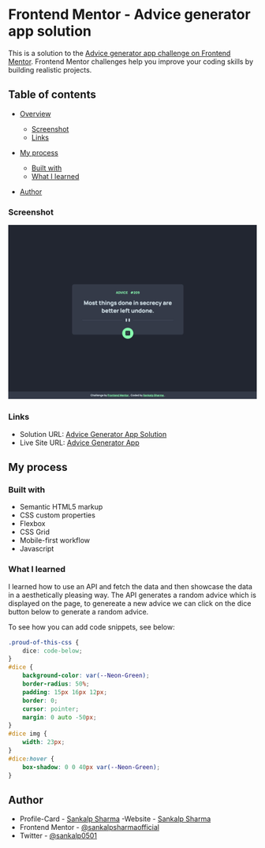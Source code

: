 # Frontend Mentor - Advice generator app solution

This is a solution to the [Advice generator app challenge on Frontend Mentor](https://www.frontendmentor.io/challenges/advice-generator-app-QdUG-13db). Frontend Mentor challenges help you improve your coding skills by building realistic projects.

## Table of contents

- [Overview](#overview)

  - [Screenshot](#screenshot)
  - [Links](#links)

- [My process](#my-process)
  - [Built with](#built-with)
  - [What I learned](#what-i-learned)
- [Author](#author)

### Screenshot

![](./screenshot.jpeg)

### Links

- Solution URL: [Advice Generator App Solution](https://github.com/sankalpsharmaofficial/Advice-generator-app-using-api)
- Live Site URL: [Advice Generator App](https://advice-generator-app-using-api.vercel.app/)

## My process

### Built with

- Semantic HTML5 markup
- CSS custom properties
- Flexbox
- CSS Grid
- Mobile-first workflow
- Javascript

### What I learned

I learned how to use an API and fetch the data and then showcase the data in a
aesthetically pleasing way. The API generates a random advice which is displayed on the page, to genereate a new advice we can click on the dice button below to generate a random advice.

To see how you can add code snippets, see below:

```css
.proud-of-this-css {
	dice: code-below;
}
#dice {
	background-color: var(--Neon-Green);
	border-radius: 50%;
	padding: 15px 16px 12px;
	border: 0;
	cursor: pointer;
	margin: 0 auto -50px;
}
#dice img {
	width: 23px;
}
#dice:hover {
	box-shadow: 0 0 40px var(--Neon-Green);
}
```

## Author

- Profile-Card - [Sankalp Sharma](https://sankalpsharmaofficial.github.io/)
  -Website - [Sankalp Sharma](https://sankalpsharma.vercel.app/)
- Frontend Mentor - [@sankalpsharmaofficial](https://www.frontendmentor.io/profile/sankalpsharmaofficial)
- Twitter - [@sankalp0501](https://twitter.com/sankalp0501)
